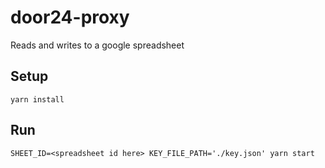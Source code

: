 # door24-proxy

Reads and writes to a google spreadsheet

## Setup

```
yarn install
```

## Run

```
SHEET_ID=<spreadsheet id here> KEY_FILE_PATH='./key.json' yarn start
```
